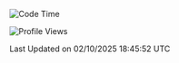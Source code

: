 <!--START_SECTION:waka-->
![Code Time](http://img.shields.io/badge/Code%20Time-596%20hrs%2028%20mins-blue)

![Profile Views](http://img.shields.io/badge/Profile%20Views-0-blue)


 Last Updated on 02/10/2025 18:45:52 UTC
<!--END_SECTION:waka-->

